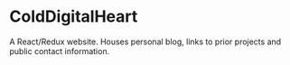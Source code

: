 # ColdDigitalHeart
A React/Redux website. Houses personal blog, links to prior projects and public contact information.
